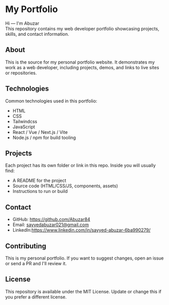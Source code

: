 # My Portfolio

Hi — I'm Abuzar  
This repository contains my web developer portfolio showcasing projects, skills, and contact information.

## About
This is the source for my personal portfolio website. It demonstrates my work as a web developer, including projects, demos, and links to live sites or repositories.

## Technologies
Common technologies used in this portfolio:
- HTML
- CSS
- Tailwindcss
- JavaScript
- React / Vue / Next.js / Vite
- Node.js / npm for build tooling

## Projects
Each project has its own folder or link in this repo. Inside you will usually find:
- A README for the project
- Source code (HTML/CSS/JS, components, assets)
- Instructions to run or build
## Contact
- GitHub: https://github.com/Abuzar84
- Email: sayyedabuzar021@gmail.com
- LinkedIn:https://www.linkedin.com/in/sayyed-abuzar-6ba990279/

## Contributing
This is my personal portfolio. If you want to suggest changes, open an issue or send a PR and I'll review it.

## License
This repository is available under the MIT License. Update or change this if you prefer a different license.
